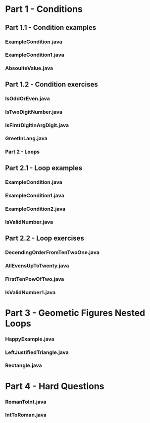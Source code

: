 # Part 1 - Conditions

## Part 1.1 - Condition examples
### ExampleCondition.java
### ExampleCondition1.java
### AbsoulteValue.java

## Part 1.2 - Condition exercises
### IsOddOrEven.java
### IsTwoDigitNumber.java
### IsFirstDigitInArgDigit.java
### GreetInLang.java

### Part 2 - Loops

## Part 2.1 - Loop examples
### ExampleCondition.java
### ExampleCondition1.java
### ExampleCondition2.java
### IsValidNumber.java

## Part 2.2 - Loop exercises
### DecendingOrderFromTenTwoOne.java
### AllEvensUpToTwenty.java
### FirstTenPowOfTwo.java
### IsValidNumber1.java

# Part 3 - Geometic Figures Nested Loops
### HappyExample.java
### LeftJustifiedTriangle.java
### Rectangle.java


# Part 4 - Hard Questions
### RomanToInt.java
### IntToRoman.java
